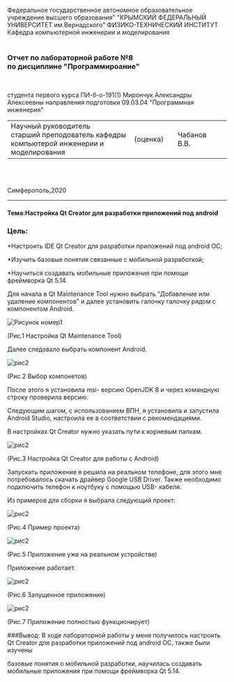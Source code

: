 Федеральное государственное автономное образовательное учреждение высшего образования"
"КРЫМСКИЙ ФЕДЕРАЛЬНЫЙ УНИВЕРСИТЕТ им.Вернадского"
ФИЗИКО-ТЕХНИЧЕСКИЙ ИНСТИТУТ 
Кафедра компьютерной инженерии и моделирования
<br/><br/>

### Отчет по лабораторной работе №8<br/> по дисциплине "Программироание"
<br/>

студента первого курса ПИ-б-о-191(1)
Мирончук Александры Алексеевны
направления подготовки 09.03.04 "Программная инженерия"
<br/>

<table>
<tr><td>Научный руководитель<br/>старший преподователь кафедры<br/>компьютерой инженерии и моделирования<br/>
<td/>(оценка)<td/>
<td/>Чабанов В.В.<td/>
</tr>
</table>
<br/><br/>

Симферополь,2020

***

#### Тема:Настройка Qt Creator для разработки приложений под android

### Цель:

*Настроить IDE Qt Creator для разработки приложений под android ОС;

*Изучить базовые понятия связанные с мобильной разработкой;

*Научиться создавать мобильные приложения при помощи фреймворка Qt 5.14.

Для начала в Qt Maintenance Tool нужно выбрать "Добавление или удаление компонентов" и
далее установить галочку галочку рядом с компонентом Android.

![Рисунок номер1](https://sun9-50.userapi.com/c206828/v206828608/c7fa6/fHBaZCLfflA.jpg)

(Рис.1 Настройка Qt Maintenance Tool)

Далее следовало выбрать компонент Android.

![рис2](https://sun9-46.userapi.com/c206828/v206828223/c80c0/vdZS28hC6DU.jpg)

(Рис.2 Выбор компонетов)

После этого я установила msi- версию OpenJDK 8 и через командную строку проверила версию.

Следующим шагом, с использованием ВПН, я установила и запустила Android Studio, настроила ее в соответствии с рекомендациями.

В настройках Qt Creator нужно указать пути к корневым папкам.

![рис2](https://sun9-26.userapi.com/c850608/v850608813/1186ca/IR0vbG5DPeM.jpg)

(Рис.3 Настройка Qt Creator для работы с Android)

Запускать приложение я решила на реальном телефоне, для этого мне потребовалось скачать драйвер  Google USB Driver. 
Также необходимо подключить телефон к ноутбуку с помощью USB- кабеля.

Из примеров для сборки я выбрала следующий проект:

![рис2](https://sun9-5.userapi.com/c857220/v857220813/142738/rqasBxqN4do.jpg)

(Рис.4 Пример проекта)

![рис2](https://sun9-65.userapi.com/c206620/v206620813/cee87/qlBcZF-If-w.jpg)

(Рис.5 Приложение уже на реальном устройстве)

Приложение работает.

![рис2](https://sun9-61.userapi.com/c857616/v857616813/1c6881/XbBUrqwkyqI.jpg)

(Рис.6 Запущенное приложение)

![рис2](https://sun9-67.userapi.com/c855016/v855016813/20dc02/seCw7_GsfHk.jpg)

(Рис.7 Приложение полностью функционирует)

###Вывод: В ходе лабораторной работы у меня получилось настроить Qt Creator для разработки приложений под android ОС, также были изучены  

базовые понятия о мобильной разработки, научилась создавать мобильные приложения при помощи фреймворка Qt 5.14.


